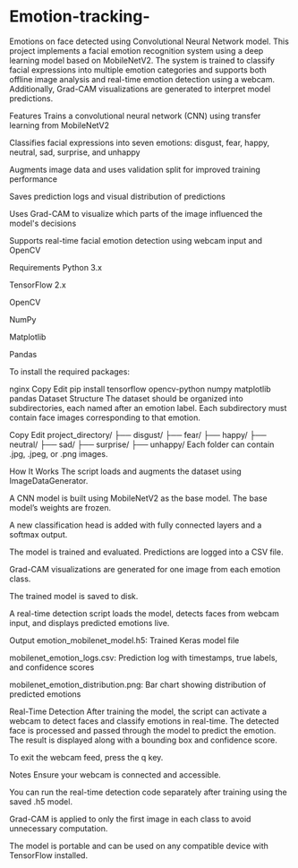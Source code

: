 # Emotion-tracking-
Emotions on face detected using Convolutional Neural Network model.
This project implements a facial emotion recognition system using a deep learning model based on MobileNetV2. The system is trained to classify facial expressions into multiple emotion categories and supports both offline image analysis and real-time emotion detection using a webcam. Additionally, Grad-CAM visualizations are generated to interpret model predictions.

Features
Trains a convolutional neural network (CNN) using transfer learning from MobileNetV2

Classifies facial expressions into seven emotions: disgust, fear, happy, neutral, sad, surprise, and unhappy

Augments image data and uses validation split for improved training performance

Saves prediction logs and visual distribution of predictions

Uses Grad-CAM to visualize which parts of the image influenced the model's decisions

Supports real-time facial emotion detection using webcam input and OpenCV

Requirements
Python 3.x

TensorFlow 2.x

OpenCV

NumPy

Matplotlib

Pandas

To install the required packages:

nginx
Copy
Edit
pip install tensorflow opencv-python numpy matplotlib pandas
Dataset Structure
The dataset should be organized into subdirectories, each named after an emotion label. Each subdirectory must contain face images corresponding to that emotion.

Copy
Edit
project_directory/
├── disgust/
├── fear/
├── happy/
├── neutral/
├── sad/
├── surprise/
├── unhappy/
Each folder can contain .jpg, .jpeg, or .png images.

How It Works
The script loads and augments the dataset using ImageDataGenerator.

A CNN model is built using MobileNetV2 as the base model. The base model’s weights are frozen.

A new classification head is added with fully connected layers and a softmax output.

The model is trained and evaluated. Predictions are logged into a CSV file.

Grad-CAM visualizations are generated for one image from each emotion class.

The trained model is saved to disk.

A real-time detection script loads the model, detects faces from webcam input, and displays predicted emotions live.

Output
emotion_mobilenet_model.h5: Trained Keras model file

mobilenet_emotion_logs.csv: Prediction log with timestamps, true labels, and confidence scores

mobilenet_emotion_distribution.png: Bar chart showing distribution of predicted emotions

Real-Time Detection
After training the model, the script can activate a webcam to detect faces and classify emotions in real-time. The detected face is processed and passed through the model to predict the emotion. The result is displayed along with a bounding box and confidence score.

To exit the webcam feed, press the q key.

Notes
Ensure your webcam is connected and accessible.

You can run the real-time detection code separately after training using the saved .h5 model.

Grad-CAM is applied to only the first image in each class to avoid unnecessary computation.

The model is portable and can be used on any compatible device with TensorFlow installed.
